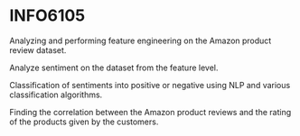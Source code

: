 # INFO6105

Analyzing and performing feature engineering on the Amazon product review dataset. 

Analyze sentiment on the dataset from the feature level. 

Classification of sentiments into positive or negative using NLP and various classification algorithms. 

Finding the correlation between the Amazon product reviews and the rating of the products given by the customers.
